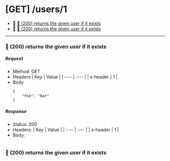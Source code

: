  # [GET] /users/1

* :large_blue_circle: [:large_blue_circle: (200) returns the given user if it exists](#200-returns-the-given-user-if-it-exists)
* :red_circle: [:red_circle: (200) returns the given user if it exists](#200-returns-the-given-user-if-it-exists)

---

### :large_blue_circle: (200) returns the given user if it exists

##### Request

* Method: GET
* Headers
    | Key | Value |
    | :--- | :--- |
    | x-header | 1 |
* Body
    ```
    {
        "foo": "bar"
    }
    ```

##### Response

* Status: 200
* Headers:
    | Key | Value |
    | :--- | :--- |
    | x-header | 1 |
* Body:
    ```
    ```

### :red_circle: (200) returns the given user if it exists